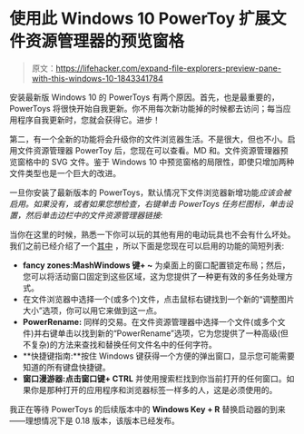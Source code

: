 # 使用此 Windows 10 PowerToy 扩展文件资源管理器的预览窗格

> 原文：<https://lifehacker.com/expand-file-explorers-preview-pane-with-this-windows-10-1843341784>

安装最新版 Windows 10 的 PowerToys 有两个原因。首先，也是最重要的，PowerToys 将很快开始自我更新。你不用每次新功能掉的时候都去访问；每当应用程序自我更新时，您就会获得它。进步！



第二，有一个全新的功能将会升级你的文件浏览器生活。不是很大，但也不小。启用文件资源管理器 PowerToy 后，您现在可以查看。MD 和。文件资源管理器预览窗格中的 SVG 文件。鉴于 Windows 10 中预览窗格的局限性，即使只增加两种文件类型也是一个巨大的改进。

一旦你安装了最新版本的 PowerToys，默认情况下文件浏览器新增功能*应该会被启用。如果没有，或者如果您想检查，右键单击 PowerToys 任务栏图标，单击设置，然后单击边栏中的文件资源管理器链接:*

当你在这里的时候，熟悉一下你可以玩的其他有用的电动玩具也不会有什么坏处。我们之前已经介绍了一个[其中](https://lifehacker.com/rename-multiple-files-at-once-with-this-windows-10-powe-1839454901) ，所以下面是您现在可以启用的功能的简短列表:

*   **fancy zones:**Mash**Windows 键+ ~** 为桌面上的窗口配置锁定布局；然后，您可以将活动窗口固定到这些区域，这为您提供了一种更有效的多任务处理方式。
*   在文件浏览器中选择一个(或多个)文件，点击鼠标右键找到一个新的“调整图片大小”选项，你可以用它来做到这一点。
*   **PowerRename:** 同样的交易。在文件资源管理器中选择一个文件(或多个文件)并右键单击以找到新的“PowerRename”选项，它为您提供了一种高级(但不复杂)的方法来查找和替换任何文件名中的任何字符。
*   **快捷键指南:**按住 Windows 键获得一个方便的弹出窗口，显示您可能需要知道的所有键盘快捷键。
*   **窗口漫游器:**点击**窗口键+ CTRL** 并使用搜索栏找到你当前打开的任何窗口。如果你是那种打开的应用程序和浏览器标签一样多的人，这是必须使用的。

我正在等待 PowerToys 的后续版本中的 **Windows Key + R** 替换启动器的到来——理想情况下是 0.18 版本，该版本已经发布。